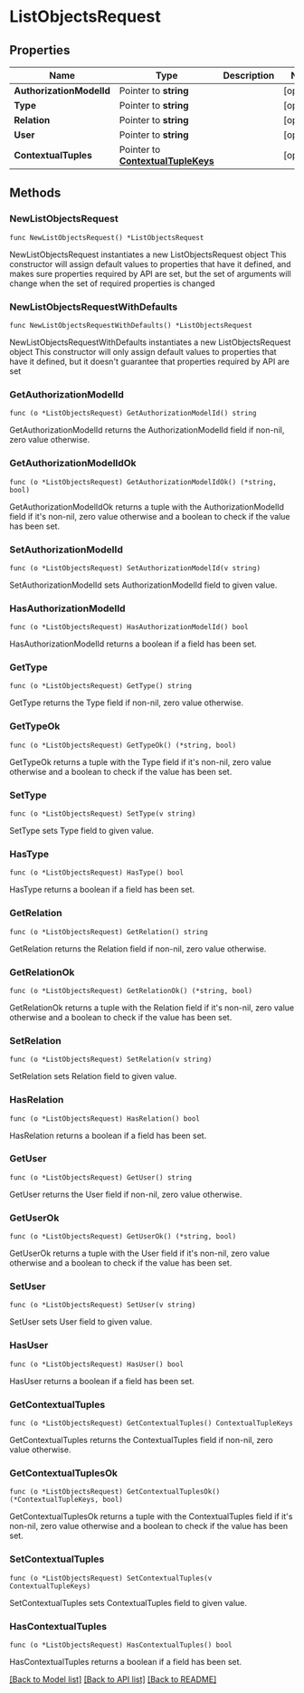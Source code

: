 # ListObjectsRequest

## Properties

Name | Type | Description | Notes
------------ | ------------- | ------------- | -------------
**AuthorizationModelId** | Pointer to **string** |  | [optional] 
**Type** | Pointer to **string** |  | [optional] 
**Relation** | Pointer to **string** |  | [optional] 
**User** | Pointer to **string** |  | [optional] 
**ContextualTuples** | Pointer to [**ContextualTupleKeys**](ContextualTupleKeys.md) |  | [optional] 

## Methods

### NewListObjectsRequest

`func NewListObjectsRequest() *ListObjectsRequest`

NewListObjectsRequest instantiates a new ListObjectsRequest object
This constructor will assign default values to properties that have it defined,
and makes sure properties required by API are set, but the set of arguments
will change when the set of required properties is changed

### NewListObjectsRequestWithDefaults

`func NewListObjectsRequestWithDefaults() *ListObjectsRequest`

NewListObjectsRequestWithDefaults instantiates a new ListObjectsRequest object
This constructor will only assign default values to properties that have it defined,
but it doesn't guarantee that properties required by API are set

### GetAuthorizationModelId

`func (o *ListObjectsRequest) GetAuthorizationModelId() string`

GetAuthorizationModelId returns the AuthorizationModelId field if non-nil, zero value otherwise.

### GetAuthorizationModelIdOk

`func (o *ListObjectsRequest) GetAuthorizationModelIdOk() (*string, bool)`

GetAuthorizationModelIdOk returns a tuple with the AuthorizationModelId field if it's non-nil, zero value otherwise
and a boolean to check if the value has been set.

### SetAuthorizationModelId

`func (o *ListObjectsRequest) SetAuthorizationModelId(v string)`

SetAuthorizationModelId sets AuthorizationModelId field to given value.

### HasAuthorizationModelId

`func (o *ListObjectsRequest) HasAuthorizationModelId() bool`

HasAuthorizationModelId returns a boolean if a field has been set.

### GetType

`func (o *ListObjectsRequest) GetType() string`

GetType returns the Type field if non-nil, zero value otherwise.

### GetTypeOk

`func (o *ListObjectsRequest) GetTypeOk() (*string, bool)`

GetTypeOk returns a tuple with the Type field if it's non-nil, zero value otherwise
and a boolean to check if the value has been set.

### SetType

`func (o *ListObjectsRequest) SetType(v string)`

SetType sets Type field to given value.

### HasType

`func (o *ListObjectsRequest) HasType() bool`

HasType returns a boolean if a field has been set.

### GetRelation

`func (o *ListObjectsRequest) GetRelation() string`

GetRelation returns the Relation field if non-nil, zero value otherwise.

### GetRelationOk

`func (o *ListObjectsRequest) GetRelationOk() (*string, bool)`

GetRelationOk returns a tuple with the Relation field if it's non-nil, zero value otherwise
and a boolean to check if the value has been set.

### SetRelation

`func (o *ListObjectsRequest) SetRelation(v string)`

SetRelation sets Relation field to given value.

### HasRelation

`func (o *ListObjectsRequest) HasRelation() bool`

HasRelation returns a boolean if a field has been set.

### GetUser

`func (o *ListObjectsRequest) GetUser() string`

GetUser returns the User field if non-nil, zero value otherwise.

### GetUserOk

`func (o *ListObjectsRequest) GetUserOk() (*string, bool)`

GetUserOk returns a tuple with the User field if it's non-nil, zero value otherwise
and a boolean to check if the value has been set.

### SetUser

`func (o *ListObjectsRequest) SetUser(v string)`

SetUser sets User field to given value.

### HasUser

`func (o *ListObjectsRequest) HasUser() bool`

HasUser returns a boolean if a field has been set.

### GetContextualTuples

`func (o *ListObjectsRequest) GetContextualTuples() ContextualTupleKeys`

GetContextualTuples returns the ContextualTuples field if non-nil, zero value otherwise.

### GetContextualTuplesOk

`func (o *ListObjectsRequest) GetContextualTuplesOk() (*ContextualTupleKeys, bool)`

GetContextualTuplesOk returns a tuple with the ContextualTuples field if it's non-nil, zero value otherwise
and a boolean to check if the value has been set.

### SetContextualTuples

`func (o *ListObjectsRequest) SetContextualTuples(v ContextualTupleKeys)`

SetContextualTuples sets ContextualTuples field to given value.

### HasContextualTuples

`func (o *ListObjectsRequest) HasContextualTuples() bool`

HasContextualTuples returns a boolean if a field has been set.


[[Back to Model list]](../README.md#documentation-for-models) [[Back to API list]](../README.md#documentation-for-api-endpoints) [[Back to README]](../README.md)


